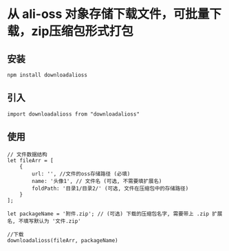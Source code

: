# 从 ali-oss 对象存储下载文件，可批量下载，zip压缩包形式打包

## 安装
```
npm install downloadalioss
```

## 引入
```
import downloadalioss from "downloadalioss"
```
## 使用
```
// 文件数据结构
let fileArr = [
    {
        url: '', //文件的oss存储路径 (必填)
        name: '头像1', // 文件名 (可选, 不需要填扩展名)
        foldPath: '目录1/目录2/' (可选, 文件在压缩包中的存储路径)
    }
];

let packageName = '附件.zip'; // (可选) 下载的压缩包名字, 需要带上 .zip 扩展名, 不填写默认为 '文件.zip'

//下载
downloadalioss(fileArr, packageName)
```
